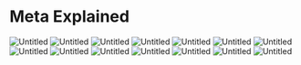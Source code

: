 # Meta Explained


![Untitled](meta/02.jpg)
![Untitled](meta/03.jpg)
![Untitled](meta/01.jpg)
![Untitled](meta/04.jpg)
![Untitled](meta/11.jpg)
![Untitled](meta/12.jpg)
![Untitled](meta/13.jpg)
![Untitled](meta/14.jpg)
![Untitled](meta/15.jpg)
![Untitled](meta/08.jpg)
![Untitled](meta/09.jpg)
![Untitled](meta/10.jpg)
![Untitled](meta/16.jpg)
![Untitled](meta/17.jpg)




<!-- | | | 
|:-------------------------:|:-------------------------:|
|<img width="1604"  src="https://raw.githubusercontent.com/doesitmeta/doesitmeta.github.io/main/docs/meta/02.jpg"/>   |  <img width="1604"  src="https://raw.githubusercontent.com/doesitmeta/doesitmeta.github.io/main/docs/meta/03.jpg"/>
|<img width="1604"  src="https://raw.githubusercontent.com/doesitmeta/doesitmeta.github.io/main/docs/meta/01.jpg"/>   |  <img width="1604"  src="https://raw.githubusercontent.com/doesitmeta/doesitmeta.github.io/main/docs/meta/04.jpg"/>
|<img width="1604"  src="https://raw.githubusercontent.com/doesitmeta/doesitmeta.github.io/main/docs/meta/11.jpg"/>   |  <img width="1604"  src="https://raw.githubusercontent.com/doesitmeta/doesitmeta.github.io/main/docs/meta/12.jpg"/>
|<img width="1604"  src="https://raw.githubusercontent.com/doesitmeta/doesitmeta.github.io/main/docs/meta/13.jpg"/>   |  <img width="1604"  src="https://raw.githubusercontent.com/doesitmeta/doesitmeta.github.io/main/docs/meta/14.jpg"/>
|<img width="1604"  src="https://raw.githubusercontent.com/doesitmeta/doesitmeta.github.io/main/docs/meta/15.jpg"/>   |  <img width="1604"  src="https://raw.githubusercontent.com/doesitmeta/doesitmeta.github.io/main/docs/meta/08.jpg"/>
|<img width="1604"  src="https://raw.githubusercontent.com/doesitmeta/doesitmeta.github.io/main/docs/meta/09.jpg"/>   |  <img width="1604"  src="https://raw.githubusercontent.com/doesitmeta/doesitmeta.github.io/main/docs/meta/10.jpg"/>
|<img width="1604"  src="https://raw.githubusercontent.com/doesitmeta/doesitmeta.github.io/main/docs/meta/16.jpg"/>   |  <img width="1604"  src="https://raw.githubusercontent.com/doesitmeta/doesitmeta.github.io/main/docs/meta/17.jpg"/> -->